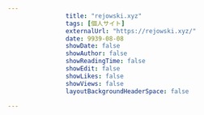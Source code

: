 ---
                title: "rejowski.xyz"
                tags: [個人サイト]
                externalUrl: "https://rejowski.xyz/"
                date: 9939-08-08
                showDate: false
                showAuthor: false
                showReadingTime: false
                showEdit: false
                showLikes: false
                showViews: false
                layoutBackgroundHeaderSpace: false
                ---

